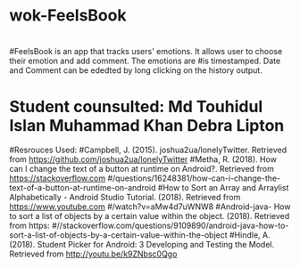 # wok-FeelsBook
#
#FeelsBook is an app that tracks users' emotions. It allows user to choose their emotion and add comment. The emotions are 
#is timestamped. Date and Comment can be ededted by long clicking on the history output. 
# Student counsulted: Md Touhidul Islan Muhammad Khan Debra Lipton 
#Resrouces Used:
#Campbell, J. (2015). joshua2ua/lonelyTwitter. Retrieved from https://github.com/joshua2ua/lonelyTwitter
#Metha, R. (2018). How can I change the text of a button at runtime on Android?. Retrieved from https://stackoverflow.com
#/questions/16248381/how-can-i-change-the-text-of-a-button-at-runtime-on-android
#How to Sort an Array and Arraylist Alphabetically - Android Studio Tutorial. (2018). Retrieved from https://www.youtube.com
#/watch?v=aMw4d7uWNW8
#Android-java- How to sort a list of objects by a certain value within the object. (2018). Retrieved from https:
#//stackoverflow.com/questions/9109890/android-java-how-to-sort-a-list-of-objects-by-a-certain-value-within-the-object
#Hindle, A. (2018). Student Picker for Android: 3 Developing and Testing the Model. Retrieved from http://youtu.be/k9ZNbsc0Qgo
